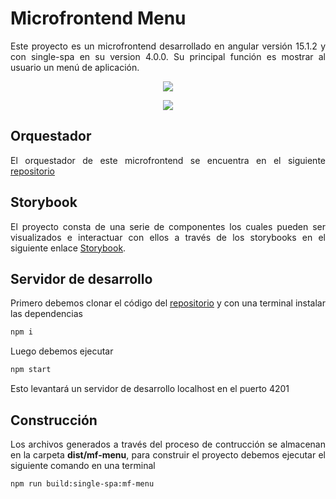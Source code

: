 # Microfrontend Menu

<p style='text-align: justify;'> Este proyecto es un microfrontend desarrollado en angular versión 15.1.2 y con single-spa en su version 4.0.0. Su principal función es mostrar al usuario un menú de aplicación. </p>


<p align="center">
<img src="https://hme-mf-resources.netlify.app/src/assets/hme-mf-resources/images/menu-open.png"/>
</p>

<p align="center">
<img src="https://hme-mf-resources.netlify.app/src/assets/hme-mf-resources/images/menu-close.png"/>
</p>

## Orquestador

<p style='text-align: justify;'> El orquestador de este microfrontend se encuentra en el siguiente <a href="https://github.com/lamatcalderon/mf-root-config">repositorio</a> </p>

## Storybook

<p style='text-align: justify;'> El proyecto consta de una serie de componentes los cuales pueden ser visualizados e interactuar con ellos a través de los storybooks en el siguiente enlace <a href="https://storybook-mf-menu.netlify.app">Storybook</a>.</p> 


## Servidor de desarrollo

<p style='text-align: justify;'> Primero debemos clonar el código del <a href="https://github.com/lamatcalderon/mf-menu">repositorio</a> y con una terminal instalar las dependencias</p> 

```sh
npm i
```

<p style='text-align: justify;'> Luego debemos ejecutar</p> 

```sh
npm start
```

<p style='text-align: justify;'> Esto levantará un servidor de desarrollo localhost en el puerto 4201 </p> 


## Construcción

<p style='text-align: justify;'> Los archivos generados a través del proceso de contrucción se almacenan en la carpeta <strong>dist/mf-menu</strong>, para construir el proyecto debemos ejecutar el siguiente comando en una terminal</p> 


```sh
npm run build:single-spa:mf-menu
```
